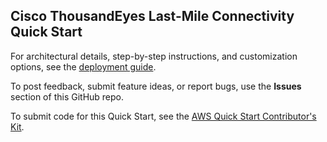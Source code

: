 
## Cisco ThousandEyes Last-Mile Connectivity Quick Start

For architectural details, step-by-step instructions, and customization options, see the [deployment guide](https://fwd.aws/Bvnbe?).

To post feedback, submit feature ideas, or report bugs, use the **Issues** section of this GitHub repo. 

To submit code for this Quick Start, see the [AWS Quick Start Contributor's Kit](https://aws-quickstart.github.io/).
